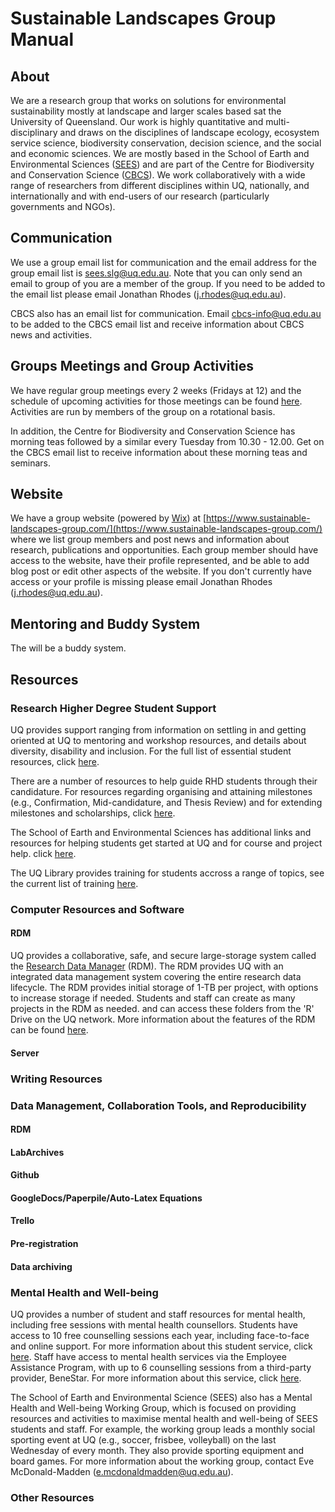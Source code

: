 # Sustainable Landscapes Group Manual

## About

We are a research group that works on solutions for environmental sustainability mostly at landscape and larger scales based sat the University of Queensland. Our work is highly quantitative and multi-disciplinary and draws on the disciplines of landscape ecology, ecosystem service science, biodiversity conservation, decision science, and the social and economic sciences. We are mostly based in the School of Earth and Environmental Sciences ([SEES](https://sees.uq.edu.au/)) and are part of the Centre for Biodiversity and Conservation Science ([CBCS](https://cbcs.centre.uq.edu.au/)). We work collaboratively with a wide range of researchers from different disciplines within UQ, nationally, and internationally and with end-users of our research (particularly governments and NGOs).

## Communication

We use a group email list for communication and the email address for the group email list is [sees.slg@uq.edu.au](mailto:sees.slg@uq.edu.au). Note that you can only send an email to group of you are a member of the group. If you need to be added to the email list please email Jonathan Rhodes ([j.rhodes@uq.edu.au](mailto:j.rhodes@uq.edu.au)).  

CBCS also has an email list for communication. Email [cbcs-info@uq.edu.au](mailto:cbcs-info@uq.edu.au) to be added to the CBCS email list and receive information about CBCS news and activities.       

## Groups Meetings and Group Activities

We have regular group meetings every 2 weeks (Fridays at 12) and the schedule of upcoming activities for those meetings can be found [here](https://docs.google.com/spreadsheets/d/14nomzkgr7S8u8k94ebr20h2anIoC2bz--fLcS3YHX6Y/edit#gid=1692762897). Activities are run by members of the group on a rotational basis.

In addition, the Centre for Biodiversity and Conservation Science has morning teas followed by a similar every Tuesday from 10.30 - 12.00. Get on the CBCS email list to receive information about these morning teas and seminars.

## Website

We have a group website (powered by [Wix](https://www.wix.com)) at [https://www.sustainable-landscapes-group.com/](https://www.sustainable-landscapes-group.com/) where we list group members and post news and information about research, publications and opportunities. Each group member should have access to the website, have their profile represented, and be able to add blog post or edit other aspects of the website. If you don't currently have access or your profile is missing please email Jonathan Rhodes ([j.rhodes@uq.edu.au](mailto:j.rhodes@uq.edu.au)).

## Mentoring and Buddy System

The will be a buddy system.

## Resources

### Research Higher Degree Student Support

UQ provides support ranging from information on settling in and getting oriented at UQ to mentoring and workshop resources, and details about diversity, disability and inclusion. For the full list of essential student resources, click [here](https://my.uq.edu.au/information-and-services/student-support/).

There are a number of resources to help guide RHD students through their candidature. For resources regarding organising and attaining milestones (e.g., Confirmation, Mid-candidature, and Thesis Review) and for extending milestones and scholarships, click [here](https://my.uq.edu.au/information-and-services/higher-degree-research/manage-my-candidature/milestones-and-extensions).  

The School of Earth and Environmental Sciences has additional links and resources for helping students get started at UQ and for course and project help. click [here](https://sees.uq.edu.au/student-support).

The UQ Library provides training for students accross a range of topics, see the current list of training [here](https://web.library.uq.edu.au/library-services/training).

### Computer Resources and Software

#### RDM

UQ provides a collaborative, safe, and secure large-storage system called the [Research Data Manager](https://research.uq.edu.au/rmbt/uqrdm) (RDM). The RDM provides UQ with an integrated data management system covering the entire research data lifecycle. The RDM provides initial storage of 1-TB per project, with options to increase storage if needed. Students and staff can create as many projects in the RDM as needed. and can access these folders from the 'R' Drive on the UQ network. More information about the features of the RDM can be found [here](https://guides.library.uq.edu.au/for-researchers/uq-research-data-manager/about).

#### Server

### Writing Resources

### Data Management, Collaboration Tools, and Reproducibility

#### RDM
#### LabArchives
#### Github
#### GoogleDocs/Paperpile/Auto-Latex Equations
#### Trello
#### Pre-registration
#### Data archiving

### Mental Health and Well-being

UQ provides a number of student and staff resources for mental health, including free sessions with mental health counsellors. Students have access to 10 free counselling sessions each year, including face-to-face and online support. For more information about this student service, click [here](https://my.uq.edu.au/information-and-services/student-support/health-and-wellbeing/mental-health-and-emotional-support/counselling). Staff have access to mental health services via the Employee Assistance Program, with up to 6 counselling sessions from a third-party provider, BeneStar. For more information about this service, click [here](https://staff.uq.edu.au/information-and-services/health-safety-wellbeing/mental-health/eap).

The School of Earth and Environmental Science (SEES) also has a Mental Health and Well-being Working Group, which is focused on providing resources and activities to maximise mental health and well-being of SEES students and staff. For example, the working group leads a monthly social sporting event at UQ (e.g., soccer, frisbee, volleyball) on the last Wednesday of every month. They also provide sporting equipment and board games. For more information about the working group, contact Eve McDonald-Madden (e.mcdonaldmadden@uq.edu.au).

### Other Resources
